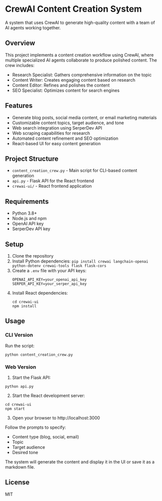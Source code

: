 # CrewAI Content Creation System

A system that uses CrewAI to generate high-quality content with a team of AI agents working together.

## Overview

This project implements a content creation workflow using CrewAI, where multiple specialized AI agents collaborate to produce polished content. The crew includes:

- Research Specialist: Gathers comprehensive information on the topic
- Content Writer: Creates engaging content based on research
- Content Editor: Refines and polishes the content
- SEO Specialist: Optimizes content for search engines

## Features

- Generate blog posts, social media content, or email marketing materials
- Customizable content topics, target audience, and tone
- Web search integration using SerperDev API
- Web scraping capabilities for research
- Automated content refinement and SEO optimization
- React-based UI for easy content generation

## Project Structure

- `content_creation_crew.py` - Main script for CLI-based content generation
- `api.py` - Flask API for the React frontend
- `crewai-ui/` - React frontend application

## Requirements

- Python 3.8+
- Node.js and npm
- OpenAI API key
- SerperDev API key

## Setup

1. Clone the repository
2. Install Python dependencies: `pip install crewai langchain-openai python-dotenv crewai-tools flask flask-cors`
3. Create a `.env` file with your API keys:
   ```
   OPENAI_API_KEY=your_openai_api_key
   SERPER_API_KEY=your_serper_api_key
   ```
4. Install React dependencies:
   ```
   cd crewai-ui
   npm install
   ```

## Usage

### CLI Version
Run the script:
```
python content_creation_crew.py
```

### Web Version
1. Start the Flask API:
```
python api.py
```

2. Start the React development server:
```
cd crewai-ui
npm start
```

3. Open your browser to http://localhost:3000

Follow the prompts to specify:
- Content type (blog, social, email)
- Topic
- Target audience
- Desired tone

The system will generate the content and display it in the UI or save it as a markdown file.

## License

MIT
